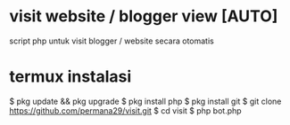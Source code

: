 # visit website / blogger view [AUTO]
script php untuk visit blogger / website secara otomatis

# termux instalasi
$ pkg update && pkg upgrade
$ pkg install php
$ pkg install git
$ git clone https://github.com/permana29/visit.git
$ cd visit
$ php bot.php
